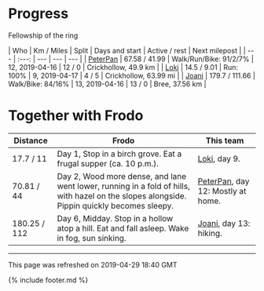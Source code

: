 
# Progress

Fellowship of the ring

| Who | Km / Miles | Split | Days and start | Active / rest | Next milepost |
| --- | :---: | --- | --- | --- |
| [PeterPan](users/PeterPan.md) | 67.58 / 41.99 | Walk/Run/Bike: 91/2/7% | 12, 2019-04-16 | 12 / 0 | Crickhollow, 49.9 km |
| [Loki](users/Loki.md) | 14.5 / 9.01 | Run: 100% | 9, 2019-04-17 | 4 / 5 | Crickhollow, 63.99 mi |
| [Joani](users/Joani.md) | 179.7 / 111.66 | Walk/Bike: 84/16% | 13, 2019-04-16 | 13 / 0 | Bree, 37.56 km |

# Together with Frodo

| Distance | Frodo | This team |
| --- | --- | --- |
| 17.7 / 11 | Day 1, Stop in a birch grove. Eat a frugal supper (ca. 10 p.m.). |  [Loki](users/Loki.md), day 9. |
| 70.81 / 44 | Day 2, Wood more dense, and lane went lower, running in a fold of hills, with hazel on the slopes alongside. Pippin quickly becomes sleepy. |  [PeterPan](users/PeterPan.md), day 12: Mostly at home. |
| 180.25 / 112 | Day 6, Midday. Stop in a hollow atop a hill. Eat and fall asleep. Wake in fog, sun sinking. |  [Joani](users/Joani.md), day 13: hiking. |

---
This page was refreshed on 2019-04-29 18:40 GMT

{% include footer.md %}
